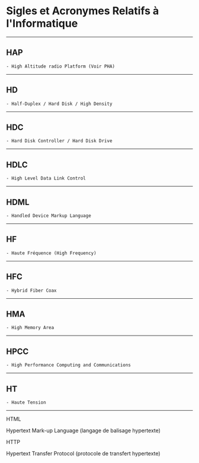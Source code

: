 # **Sigles et Acronymes Relatifs à l'Informatique**

---
## **HAP**

    - High Altitude radio Platform (Voir PHA)
---
## **HD**

    - Half-Duplex / Hard Disk / High Density
---
## **HDC**

    - Hard Disk Controller / Hard Disk Drive
---
## **HDLC**

    - High Level Data Link Control
---
## **HDML**

    - Handled Device Markup Language
---
## **HF**

    - Haute Fréquence (High Frequency)
---
## **HFC**

    - Hybrid Fiber Coax
---
## **HMA**

    - High Memory Area
---
## **HPCC**

    - High Performance Computing and Communications
---
## **HT**

    - Haute Tension
---
HTML

Hypertext Mark-up Language (langage de balisage hypertexte)

HTTP

Hypertext Transfer Protocol (protocole de transfert hypertexte)